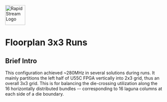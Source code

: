 <!--
Copyright (c) 2024 RapidStream Design Automation, Inc. and contributors.
All rights reserved. The contributor(s) of this file has/have agreed to the
RapidStream Contributor License Agreement.
-->

<img src="https://imagedelivery.net/AU8IzMTGgpVmEBfwPILIgw/1b565657-df33-41f9-f29e-0d539743e700/128" width="64px" alt="RapidStream Logo" />

# Floorplan 3x3 Runs

## Brief Intro

This configuration achieved ~280MHz in several solutions during runs. It mainly partitions the left half of U55C FPGA vertically into 2x3 grid, thus an overall 3x3 grid. This is for balancing the die-crossing utilization along the 16 horizontally distributed bundles -- corresponding to 16 laguna columns at each side of a die boundary.
